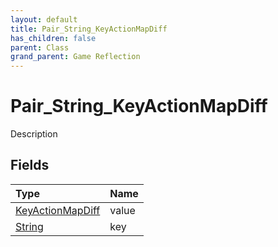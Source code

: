 ```yaml
---
layout: default
title: Pair_String_KeyActionMapDiff
has_children: false
parent: Class
grand_parent: Game Reflection
---
```

# Pair_String_KeyActionMapDiff
Description 

## Fields

| Type | Name |
|:----------|:--------------|
| [KeyActionMapDiff](/riftbreaker-wiki/docs/game-reflection/classes/key_action_map_diff/) | value |
| [String](/riftbreaker-wiki/docs/game-reflection/components/string/) | key |

